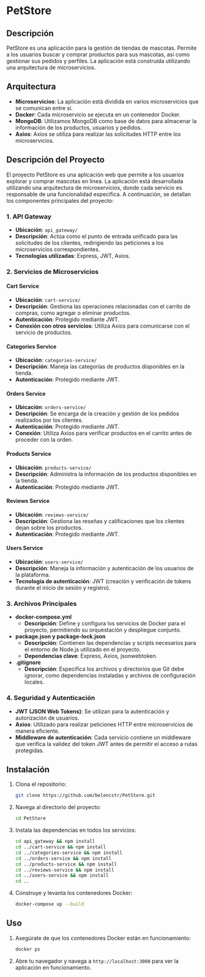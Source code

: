 # PetStore

## Descripción
PetStore es una aplicación para la gestión de tiendas de mascotas. Permite a los usuarios buscar y comprar productos para sus mascotas, así como gestionar sus pedidos y perfiles. La aplicación está construida utilizando una arquitectura de microservicios.

## Arquitectura
- **Microservicios**: La aplicación está dividida en varios microservicios que se comunican entre sí.
- **Docker**: Cada microservicio se ejecuta en un contenedor Docker.
- **MongoDB**: Utilizamos MongoDB como base de datos para almacenar la información de los productos, usuarios y pedidos.
- **Axios**: Axios se utiliza para realizar las solicitudes HTTP entre los microservicios.

## Descripción del Proyecto
El proyecto PetStore es una aplicación web que permite a los usuarios explorar y comprar mascotas en línea. La aplicación está desarrollada utilizando una arquitectura de microservicios, donde cada servicio es responsable de una funcionalidad específica. A continuación, se detallan los componentes principales del proyecto:

### 1. API Gateway
- **Ubicación**: `api_gateway/`
- **Descripción**: Actúa como el punto de entrada unificado para las solicitudes de los clientes, redirigiendo las peticiones a los microservicios correspondientes.
- **Tecnologías utilizadas**: Express, JWT, Axios.

### 2. Servicios de Microservicios
#### Cart Service
- **Ubicación**: `cart-service/`
- **Descripción**: Gestiona las operaciones relacionadas con el carrito de compras, como agregar o eliminar productos.
- **Autenticación**: Protegido mediante JWT.
- **Conexión con otros servicios**: Utiliza Axios para comunicarse con el servicio de productos.

#### Categories Service
- **Ubicación**: `categories-service/`
- **Descripción**: Maneja las categorías de productos disponibles en la tienda.
- **Autenticación**: Protegido mediante JWT.

#### Orders Service
- **Ubicación**: `orders-service/`
- **Descripción**: Se encarga de la creación y gestión de los pedidos realizados por los clientes.
- **Autenticación**: Protegido mediante JWT.
- **Conexión**: Utiliza Axios para verificar productos en el carrito antes de proceder con la orden.

#### Products Service
- **Ubicación**: `products-service/`
- **Descripción**: Administra la información de los productos disponibles en la tienda.
- **Autenticación**: Protegido mediante JWT.

#### Reviews Service
- **Ubicación**: `reviews-service/`
- **Descripción**: Gestiona las reseñas y calificaciones que los clientes dejan sobre los productos.
- **Autenticación**: Protegido mediante JWT.

#### Users Service
- **Ubicación**: `users-service/`
- **Descripción**: Maneja la información y autenticación de los usuarios de la plataforma.
- **Tecnología de autenticación**: JWT (creación y verificación de tokens durante el inicio de sesión y registro).

### 3. Archivos Principales
- **docker-compose.yml**
  - **Descripción**: Define y configura los servicios de Docker para el proyecto, permitiendo su orquestación y despliegue conjunto.
- **package.json y package-lock.json**
  - **Descripción**: Contienen las dependencias y scripts necesarios para el entorno de Node.js utilizado en el proyecto.
  - **Dependencias clave**: Express, Axios, jsonwebtoken.
- **.gitignore**
  - **Descripción**: Especifica los archivos y directorios que Git debe ignorar, como dependencias instaladas y archivos de configuración locales.

### 4. Seguridad y Autenticación
- **JWT (JSON Web Tokens)**: Se utilizan para la autenticación y autorización de usuarios.
- **Axios**: Utilizado para realizar peticiones HTTP entre microservicios de manera eficiente.
- **Middleware de autenticación**: Cada servicio contiene un middleware que verifica la validez del token JWT antes de permitir el acceso a rutas protegidas.

## Instalación
1. Clona el repositorio:
    ```bash
    git clone https://github.com/belencstr/PetStore.git
    ```
2. Navega al directorio del proyecto:
    ```bash
    cd PetStore
    ```
3. Instala las dependencias en todos los servicios:
    ```bash
    cd api_gateway && npm install
    cd ../cart-service && npm install
    cd ../categories-service && npm install
    cd ../orders-service && npm install
    cd ../products-service && npm install
    cd ../reviews-service && npm install
    cd ../users-service && npm install
    cd ..
    ```
4. Construye y levanta los contenedores Docker:
    ```bash
    docker-compose up --build
    ```

## Uso
1. Asegúrate de que los contenedores Docker están en funcionamiento:
    ```bash
    docker ps
    ```
2. Abre tu navegador y navega a `http://localhost:3000` para ver la aplicación en funcionamiento.
